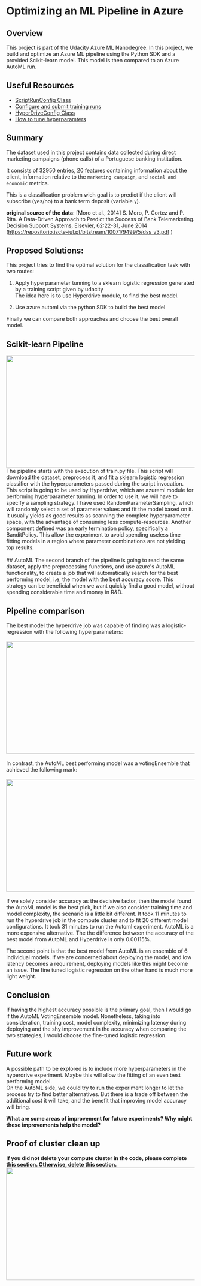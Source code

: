 # Optimizing an ML Pipeline in Azure

## Overview
This project is part of the Udacity Azure ML Nanodegree.
In this project, we build and optimize an Azure ML pipeline using the Python SDK and a provided Scikit-learn model.
This model is then compared to an Azure AutoML run.

## Useful Resources
- [ScriptRunConfig Class](https://docs.microsoft.com/en-us/python/api/azureml-core/azureml.core.scriptrunconfig?view=azure-ml-py)
- [Configure and submit training runs](https://docs.microsoft.com/en-us/azure/machine-learning/how-to-set-up-training-targets)
- [HyperDriveConfig Class](https://docs.microsoft.com/en-us/python/api/azureml-train-core/azureml.train.hyperdrive.hyperdriveconfig?view=azure-ml-py)
- [How to tune hyperparamters](https://docs.microsoft.com/en-us/azure/machine-learning/how-to-tune-hyperparameters)


## Summary

The dataset used in this project contains data collected during direct marketing campaigns (phone calls) of a Portuguese banking institution. 

It consists of 32950 entries, 20 features containing information about the client, information relative to the `marketing campaign`, and `social and economic` metrics. 

This is a classification problem wich goal is to predict if the client will subscribe (yes/no) to a bank term deposit (variable `y`).

**original source of the data**: 
[Moro et al., 2014] S. Moro, P. Cortez and P. Rita. A Data-Driven Approach to Predict the Success of Bank Telemarketing. Decision Support Systems, Elsevier, 62:22-31, 
June 2014 (https://repositorio.iscte-iul.pt/bitstream/10071/9499/5/dss_v3.pdf )

## Proposed Solutions:
This project tries to find the optimal solution for the classification task with two routes:
1. Apply hyperparameter tunning to a sklearn logistic regression generated by a training script given by udacity <br>
The idea here is to use Hyperdrive module, to find the best model.

2. Use azure automl via the python SDK to build the best model

Finally we can compare both approaches and choose the best overall model.

## Scikit-learn Pipeline
<img align="center" width="700" height="300" src="https://github.com/hualcosa/Optimizing_a_Pipeline_in_Azure/creating-and-optimizing-an-ml-pipeline.png">
 The pipeline starts with the execution of train.py file. This script will download the dataset, preprocess it,
 and fit a sklearn logistic regression classifier with the hyperparameters passed during the script invocation.
 This script is going to be used by Hyperdrive, which are azureml module for performing hyperparameter tunning.
 In order to use it, we will have to specify a sampling strategy. I have used RandomParameterSampling, which will randomly
 select a set of parameter values and fit the model based on it. It usually yields as good results as scanning the complete
 hyperparameter space, with the advantage of consuming less compute-resources. Another component defined was an early termination
 policy, specifically a BanditPolicy. This allow the experiment to avoid spending useless time fitting models
 in a region where parameter combinations are not yielding top results.
 <br><br>
 ## AutoML
 The second branch of the pipeline is going to read the same dataset, apply the preprocessing functions,
 and use azure's AutoML functionality, to create a job that will automatically search for the best performing model, i.e, the
 model with the best accuracy score. This strategy can be beneficial when we want quickly find a good model, without spending
 considerable time and money in R&D.


## Pipeline comparison
The best model the hyperdrive job was capable of finding was a logistic-regression with the following hyperparameters:<br><br>
<img align="center" width="700" height="300" src="https://github.com/hualcosa/Optimizing_a_Pipeline_in_Azure/logistic_regression_hyperdrive.png">
<br><br>
In contrast, the AutoML best performing model was a votingEnsemble that achieved the following mark:<br><br>
<img align="center" width="700" height="300" src="https://github.com/hualcosa/Optimizing_a_Pipeline_in_Azure/voting_ensemble.png">
<br><br>
If we solely consider accuracy as the decisive factor, then the model found the AutoML model is the best pick, but if we also consider
training time and model complexity, the scenario is a little bit different. It took 11 minutes to run the hyperdrive job in the compute cluster
and to fit 20 different model configurations. It took 31 minutes to run the Automl experiment. AutoML is a more expensive
alternative. The the difference between the accuracy of the best model from AutoML and Hyperdrive is only 0.00115%.

The second point is that the best model from AutoML is an ensemble of 6 individual models. If we are concerned about
deploying the model, and low latency becomes a requirement, deploying models like this might become an issue. The fine
tuned logistic regression on the other hand is much more light weight.

## Conclusion
If having the highest accuracy possible is the primary goal, then I would go if the AutoML VotingEnsemble model. Nonetheless,
taking into consideration, training cost, model complexity, minimizing latency during deploying and the shy improvement in the
accuracy when comparing the two strategies, I would choose the fine-tuned logistic regression.

## Future work
A possible path to be explored is to include more hyperparameters in the hyperdrive experiment. Maybe this will allow the
fitting of an even best performing model. <br>
On the AutoML side, we could try to run the experiment longer to let the process try to find better alternatives. But there is
a trade off between the additional cost it will take, and the benefit that improving model accuracy will bring.

**What are some areas of improvement for future experiments? Why might these improvements help the model?**

## Proof of cluster clean up
**If you did not delete your compute cluster in the code, please complete this section. Otherwise, delete this section.**
<img align="center" width="700" height="300" src="https://github.com/hualcosa/Optimizing_a_Pipeline_in_Azure/deleting_cpu_cluster.png">

